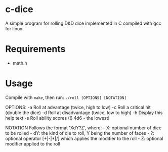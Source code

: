 # c-dice

A simple program for rolling D&D dice implemented in C compiled with gcc for linux.

# Requirements
- math.h

# Usage

Compile with `make`, then run: `./roll [OPTIONS] [NOTATION]`

OPTIONS:
    -a    Roll at advantage (twice, high to low)
    -c    Roll a critical hit (double the dice)
    -d    Roll at disadvantage (twice, low to high)
    -h    Display this help text
    -s    Roll ability scores (6 4d6 - the lowest)

NOTATION Follows the format 'XdY?Z', where: 
    - X:  optional number of dice to be rolled
    - dY: the kind of die to roll, Y being the number of faces
    - ?:  optional operator [+|-|*|/] which applies the modifier to the roll
    - Z:  optional modifier applied to the roll
